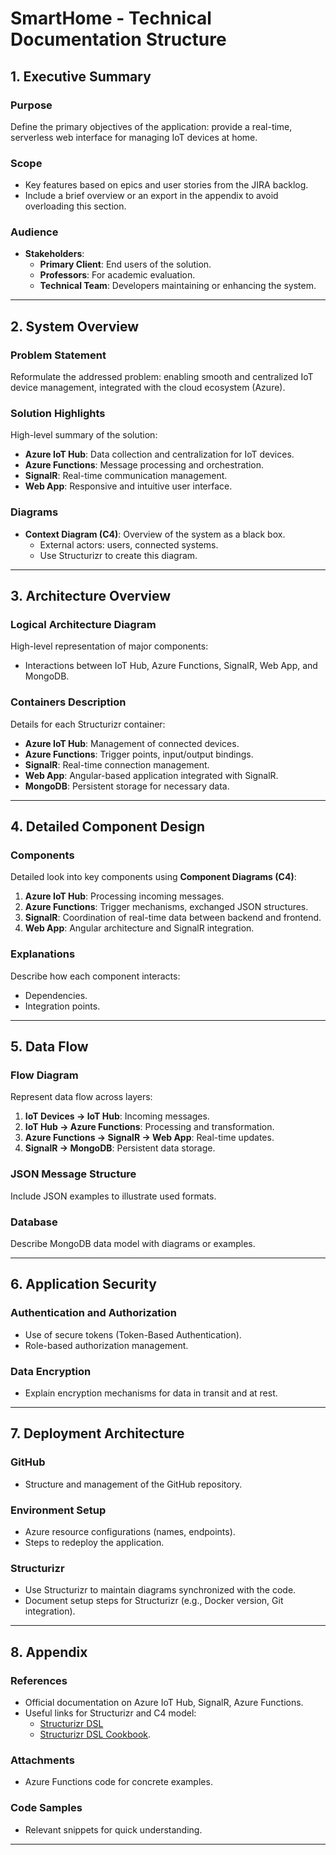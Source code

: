 # SmartHome - Technical Documentation Structure

## 1. Executive Summary

### Purpose
Define the primary objectives of the application: provide a real-time, serverless web interface for managing IoT devices at home.

### Scope
- Key features based on epics and user stories from the JIRA backlog.
- Include a brief overview or an export in the appendix to avoid overloading this section.

### Audience
- **Stakeholders**:
  - **Primary Client**: End users of the solution.
  - **Professors**: For academic evaluation.
  - **Technical Team**: Developers maintaining or enhancing the system.

---

## 2. System Overview

### Problem Statement
Reformulate the addressed problem: enabling smooth and centralized IoT device management, integrated with the cloud ecosystem (Azure).

### Solution Highlights
High-level summary of the solution:
- **Azure IoT Hub**: Data collection and centralization for IoT devices.
- **Azure Functions**: Message processing and orchestration.
- **SignalR**: Real-time communication management.
- **Web App**: Responsive and intuitive user interface.

### Diagrams
- **Context Diagram (C4)**: Overview of the system as a black box.
  - External actors: users, connected systems.
  - Use Structurizr to create this diagram.

---

## 3. Architecture Overview

### Logical Architecture Diagram
High-level representation of major components:
- Interactions between IoT Hub, Azure Functions, SignalR, Web App, and MongoDB.

### Containers Description
Details for each Structurizr container:
- **Azure IoT Hub**: Management of connected devices.
- **Azure Functions**: Trigger points, input/output bindings.
- **SignalR**: Real-time connection management.
- **Web App**: Angular-based application integrated with SignalR.
- **MongoDB**: Persistent storage for necessary data.

---

## 4. Detailed Component Design

### Components
Detailed look into key components using **Component Diagrams (C4)**:
1. **Azure IoT Hub**: Processing incoming messages.
2. **Azure Functions**: Trigger mechanisms, exchanged JSON structures.
3. **SignalR**: Coordination of real-time data between backend and frontend.
4. **Web App**: Angular architecture and SignalR integration.

### Explanations
Describe how each component interacts:
- Dependencies.
- Integration points.

---

## 5. Data Flow

### Flow Diagram
Represent data flow across layers:
1. **IoT Devices → IoT Hub**: Incoming messages.
2. **IoT Hub → Azure Functions**: Processing and transformation.
3. **Azure Functions → SignalR → Web App**: Real-time updates.
4. **SignalR → MongoDB**: Persistent data storage.

### JSON Message Structure
Include JSON examples to illustrate used formats.

### Database
Describe MongoDB data model with diagrams or examples.

---

## 6. Application Security

### Authentication and Authorization
- Use of secure tokens (Token-Based Authentication).
- Role-based authorization management.

### Data Encryption
- Explain encryption mechanisms for data in transit and at rest.

---

## 7. Deployment Architecture

### GitHub
- Structure and management of the GitHub repository.

### Environment Setup
- Azure resource configurations (names, endpoints).
- Steps to redeploy the application.

### Structurizr
- Use Structurizr to maintain diagrams synchronized with the code.
- Document setup steps for Structurizr (e.g., Docker version, Git integration).

---

## 8. Appendix

### References
- Official documentation on Azure IoT Hub, SignalR, Azure Functions.
- Useful links for Structurizr and C4 model:
  - [Structurizr DSL](https://structurizr.com/dsl)
  - [Structurizr DSL Cookbook](https://structurizr.com/help/cookbook).

### Attachments
- Azure Functions code for concrete examples.

### Code Samples
- Relevant snippets for quick understanding.

----

